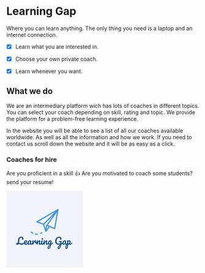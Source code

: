 # Learning Gap
Where you can learn anything. 
The only thing you need is a laptop and an internet connection.
- [x] Learn what you are interested in.
- [x] Choose your own private coach.
- [x] Learn whenever you want.


## What we do
We are an intermediary platform wich has lots of coaches in different topics.
You can select your coach depending on skill, rating and topic.
We provide the platform for a problem-free learning experience.

In the website you will be able to see a list of all our coaches available worldwide.
As well as all the information and how we work. 
If you need to contact us scroll down the website and it will be as easy as a click.


### Coaches for hire
Are you proficient in a skill :+1: 
Are you motivated to coach some students?
send your resume!



![This is an image](./Home-page/General-img/logo2.png)

